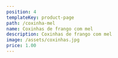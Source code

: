 ```yaml
---
position: 4
templateKey: product-page
path: /coxinha-mel
name: Coxinhas de frango com mel
description: Coxinhas de frango com mel
image: /assets/coxinhas.jpg
price: 1.00
---
```



